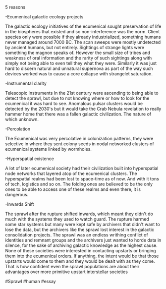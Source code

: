 

5 reasons

-Ecumenical galactic ecology projects

The galactic ecology initiatives of the ecumenical sought preservation of life in the biospheres that existed and so non-interference was the norm. Client species only were possible if they already industrialized, something humans never managed around 7000 BC. The scan sweeps were mostly undetected by ancient humans, but not entirely. Sightings of strange lights were something the magnon speaks of. However the small size of tribes and weakness of oral information and the rarity of such sightings along with simply not being able to even tell they what they were. Similarly it was just hard to discern natural and unnatural supernova as part of the way such devices worked was to cause a core collapse with strangelet saturation.

-Instrumental clarity

Telescopic Instruments In the 21st century were ascending to being able to detect the sprawl, but due to not knowing where or how to look for the ecumenical it was hard to see. Anomalous pulsar clusters would be detected by the 2030's but it would take the Crab Nebula revelation to really hammer home that there was a fallen galactic civilization. The nature of which unknown.

-Percolation

The Ecumenical was very percolative in colonization patterns, they were selective in where they sent colony seeds in nodal networked clusters of ecumenical systems linked by wormholes.

-Hyperspatial existence

A lot of later ecumenical society had their civilization built into hyperspatial node networks that layered atop of the ecumenical clusters. The hyperspatial realms had been lost to space-time as of now. And with it tons of tech, logistics and so on. The folding ones are believed to be the only ones to be able to access one of these realms and even there, it is dangerous.

-Inwards Shift

The sprawl after the rupture shifted inwards, which meant they didn't do much with the systems they used to watch guard. The rupture harmed some star systems but many were kept safe by archivers that didn't want to lose the data, but the archivers like the sprawl lost interest in the galactic consolidation projects. The sprawl was an endless writhing conflict of identities and remnant groups and the archivers just wanted to horde data in silence, for the sake of archiving galactic knowledge as the highest cause. None of these societies were interested in contacting upstarts or bringing them into the ecumenical orders. If anything, the intent would be that those upstarts would come to them and they would be dealt with as they come. That is how confident even the sprawl populations are about their advantages over more primitive upstart interstellar societies

#Sprawl 
#human 
#essay 